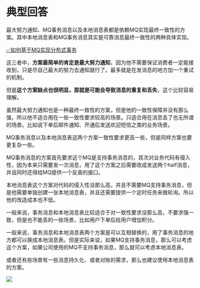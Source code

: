 # 典型回答

最大努力通知、MQ事务消息以及本地消息表都是依赖MQ实现最终一致性的方案。其中本地消息表和MQ事务消息其实是可靠消息最终一致性的两种具体实现。

[✅如何基于MQ实现分布式事务](https://www.yuque.com/hollis666/fo22bm/yuku2qztfb8ki6wg?view=doc_embed)

这三者中，**方案最简单的肯定是最大努力通知**，因为他不需要保证消费者一定能接收到，只是尽自己最大的努力去通知就行了。最多就是在发消息的地方加一个重试的机制。

但是**这个方案缺点也很明显，那就是可能会导致消息的重复和丢失**，这个比较容易理解。

虽然最大努力通知也是一种最终一致性的方案，但是他的一致性保障并没有那么强，所以他不适合用在一些一致性要求较高的场景。只适合用在消息丢了也无所谓的场景。比如说下单后邮件通知、开通后发送欢迎短信之类的业务场景。

MQ事务消息以及本地消息表这两个方案一致性要求更高一些，但是同样方案也要更复杂一些。

MQ事务消息的方案首先要求这个MQ是支持事务消息的，其次对业务代码有侵入性，因为本来只需要发一次消息，用了这个方案之后需要改成发送两个half消息，并且同时还得给MQ提供一个反查的接口。

本地消息表这个方案对代码的侵入性没那么高，并且不需要MQ支持事务消息，但是他需要单独创建一张本地消息表，并且还需要提供一个定时任务来做轮询。所以他的改造成本也不低。

一般来说，事务消息和本地消息表比较适合于对一致性要求没那么高，不要求强一致，但是也不能丢的一些场景，比如用户下单后给用户增加积分。

一般来说，事务消息和本地消息表两个方案是可以互相替换的，用了事务消息的地方都可以换成本地消息表。但是实际来说，如果MQ支持事务消息，那么可以考虑这个方案，如果公司使用的MQ不支持事务消息，那么就可以考虑本地消息表。

或者还有些场景有一些消息持久化、或者对账的需求，那么也建议使用本地消息表的方案。

![](https://cdn.nlark.com/yuque/0/2024/jpeg/5378072/1705137825358-1a04ee31-3243-4769-9bfb-bcf59f2c19a8.jpeg)

